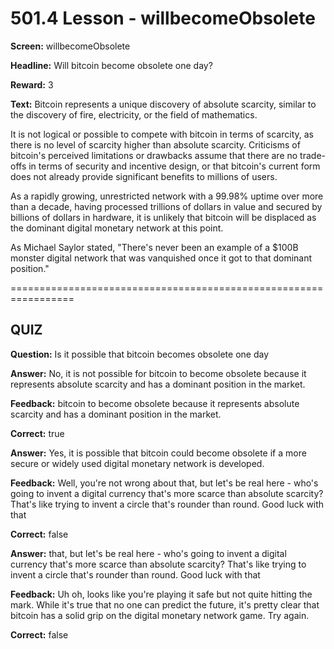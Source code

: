 # 501.4 Lesson - willbecomeObsolete

**Screen:** willbecomeObsolete

**Headline:** Will bitcoin become obsolete one day?

**Reward:** 3

**Text:** Bitcoin represents a unique discovery of absolute scarcity, similar to the discovery of fire, electricity, or the field of mathematics.

It is not logical or possible to compete with bitcoin in terms of scarcity, as there is no level of scarcity higher than absolute scarcity. Criticisms of bitcoin&#x27;s perceived limitations or drawbacks assume that there are no trade-offs in terms of security and incentive design, or that bitcoin&#x27;s current form does not already provide significant benefits to millions of users.

As a rapidly growing, unrestricted network with a 99.98% uptime over more than a decade, having processed trillions of dollars in value and secured by billions of dollars in hardware, it is unlikely that bitcoin will be displaced as the dominant digital monetary network at this point.

As Michael Saylor stated, &quot;There&#x27;s never been an example of a $100B monster digital network that was vanquished once it got to that dominant position.&quot;


=================================================================

## QUIZ

**Question:** Is it possible that bitcoin becomes obsolete one day


**Answer:** No, it is not possible for bitcoin to become obsolete because it represents absolute scarcity and has a dominant position in the market.

**Feedback:** bitcoin to become obsolete because it represents absolute scarcity and has a dominant position in the market.

**Correct:** true

**Answer:** Yes, it is possible that bitcoin could become obsolete if a more secure or widely used digital monetary network is developed.

**Feedback:** Well, you&#x27;re not wrong about that, but let&#x27;s be real here - who&#x27;s going to invent a digital currency that&#x27;s more scarce than absolute scarcity? That&#x27;s like trying to invent a circle that&#x27;s rounder than round. Good luck with that

**Correct:** false

**Answer:** that, but let&#x27;s be real here - who&#x27;s going to invent a digital currency that&#x27;s more scarce than absolute scarcity? That&#x27;s like trying to invent a circle that&#x27;s rounder than round. Good luck with that

**Feedback:** Uh oh, looks like you&#x27;re playing it safe but not quite hitting the mark. While it&#x27;s true that no one can predict the future, it&#x27;s pretty clear that bitcoin has a solid grip on the digital monetary network game. Try again.

**Correct:** false


<figure><img src="../.gitbook/assets/501-04.png" alt=""><figcaption></figcaption></figure>

